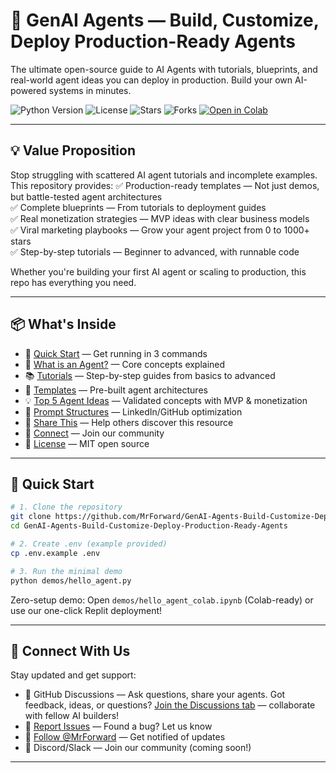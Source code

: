 # 🚀 GenAI Agents — Build, Customize, Deploy Production-Ready Agents

The ultimate open-source guide to AI Agents with tutorials, blueprints, and real-world agent ideas you can deploy in production. Build your own AI-powered systems in minutes.

![Python Version](https://img.shields.io/badge/python-3.11%2B-blue.svg)
![License](https://img.shields.io/badge/license-MIT-green.svg)
![Stars](https://img.shields.io/github/stars/MrForward/GenAI-Agents-Build-Customize-Deploy-Production-Ready-Agents?style=social)
![Forks](https://img.shields.io/github/forks/MrForward/GenAI-Agents-Build-Customize-Deploy-Production-Ready-Agents?style=social)
[![Open in Colab](https://colab.research.google.com/assets/colab-badge.svg)](https://colab.research.google.com/github/MrForward/GenAI-Agents-Build-Customize-Deploy-Production-Ready-Agents/)

---
## 💡 Value Proposition
Stop struggling with scattered AI agent tutorials and incomplete examples. This repository provides:
✅ Production-ready templates — Not just demos, but battle-tested agent architectures  
✅ Complete blueprints — From tutorials to deployment guides  
✅ Real monetization strategies — MVP ideas with clear business models  
✅ Viral marketing playbooks — Grow your agent project from 0 to 1000+ stars  
✅ Step-by-step tutorials — Beginner to advanced, with runnable code

Whether you're building your first AI agent or scaling to production, this repo has everything you need.

---
## 📦 What's Inside
- 🎯 [Quick Start](#-quick-start) — Get running in 3 commands
- 🤖 [What is an Agent?](#-what-is-an-agent) — Core concepts explained
- 📚 [Tutorials](#-tutorials) — Step-by-step guides from basics to advanced
- 🎨 [Templates](#-agent-templates) — Pre-built agent architectures
- 💡 [Top 5 Agent Ideas](#-top-5-agent-ideas-to-build) — Validated concepts with MVP & monetization
- 🔧 [Prompt Structures](#-prompt--portfolio-templates) — LinkedIn/GitHub optimization
- 📢 [Share This](#-share-this-project) — Help others discover this resource
- 🔗 [Connect](#-connect-with-us) — Join our community
- 📄 [License](#-license) — MIT open source

---
## 🚀 Quick Start
```bash
# 1. Clone the repository
git clone https://github.com/MrForward/GenAI-Agents-Build-Customize-Deploy-Production-Ready-Agents.git
cd GenAI-Agents-Build-Customize-Deploy-Production-Ready-Agents

# 2. Create .env (example provided)
cp .env.example .env

# 3. Run the minimal demo
python demos/hello_agent.py
```
Zero-setup demo: Open `demos/hello_agent_colab.ipynb` (Colab-ready) or use our one-click Replit deployment!

---
## 🔗 Connect With Us
Stay updated and get support:
- 💬 GitHub Discussions — Ask questions, share your agents. Got feedback, ideas, or questions? [Join the Discussions tab](https://github.com/MrForward/GenAI-Agents-Build-Customize-Deploy-Production-Ready-Agents/discussions) — collaborate with fellow AI builders!
- 🐛 [Report Issues](https://github.com/MrForward/GenAI-Agents-Build-Customize-Deploy-Production-Ready-Agents/issues) — Found a bug? Let us know
- 🌟 [Follow @MrForward](https://github.com/MrForward) — Get notified of updates
- 📧 Discord/Slack — Join our community (coming soon!)

---

<!-- Remainder of the original README content below (sections: What is an Agent?, Tutorials, Templates, Ideas, Prompt Structures, Share, Contributing, Roadmap, License, Acknowledgements, Star History) -->
